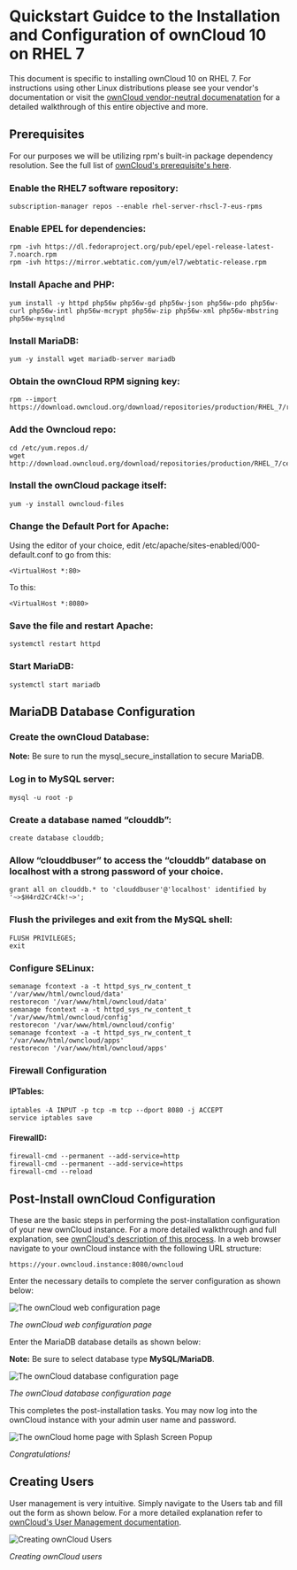# Quickstart Guidce to the Installation and Configuration of ownCloud 10 on RHEL 7

This document is specific to installing ownCloud 10 on RHEL 7. For instructions using other Linux distributions please see your vendor's documentation or visit the [ownCloud vendor-neutral documenatation](https://doc.owncloud.com/server/admin_manual/installation/manual_installation.html) for a detailed walkthrough of this entire objective and more.

## Prerequisites

For our purposes we will be utilizing rpm's built-in package dependency resolution. See the full list of [ownCloud's prerequisite's here](https://doc.owncloud.com/server/admin_manual/installation/manual_installation.html#prerequisites).

### Enable the RHEL7 software repository:

    subscription-manager repos --enable rhel-server-rhscl-7-eus-rpms

### Enable EPEL for dependencies:

    rpm -ivh https://dl.fedoraproject.org/pub/epel/epel-release-latest-7.noarch.rpm
    rpm -ivh https://mirror.webtatic.com/yum/el7/webtatic-release.rpm

### Install Apache and PHP:

    yum install -y httpd php56w php56w-gd php56w-json php56w-pdo php56w-curl php56w-intl php56w-mcrypt php56w-zip php56w-xml php56w-mbstring php56w-mysqlnd

### Install MariaDB:

    yum -y install wget mariadb-server mariadb

### Obtain the ownCloud RPM signing key:

    rpm --import https://download.owncloud.org/download/repositories/production/RHEL_7/repodata/repomd.xml.key

### Add the Owncloud repo:

    cd /etc/yum.repos.d/ 
    wget http://download.owncloud.org/download/repositories/production/RHEL_7/ce:stable.repo

### Install the ownCloud package itself:

    yum -y install owncloud-files

### Change the Default Port for Apache:

Using the editor of your choice, edit /etc/apache/sites-enabled/000-default.conf to go from this:

    <VirtualHost *:80>

To this:

    <VirtualHost *:8080>

### Save the file and restart Apache:

    systemctl restart httpd

### Start MariaDB:

    systemctl start mariadb

## MariaDB Database Configuration

### Create the ownCloud Database:

__Note:__ Be sure to run the mysql_secure_installation to secure MariaDB.

### Log in to MySQL server:

    mysql -u root -p

### Create a database named “clouddb”:

    create database clouddb;

### Allow “clouddbuser” to access the “clouddb” database on localhost with a strong password of your choice.

    grant all on clouddb.* to 'clouddbuser'@'localhost' identified by '~>$H4rd2Cr4Ck!~>';

### Flush the privileges and exit from the MySQL shell:

    FLUSH PRIVILEGES;
    exit

### Configure SELinux:

    semanage fcontext -a -t httpd_sys_rw_content_t '/var/www/html/owncloud/data'
    restorecon '/var/www/html/owncloud/data'
    semanage fcontext -a -t httpd_sys_rw_content_t '/var/www/html/owncloud/config'
    restorecon '/var/www/html/owncloud/config'
    semanage fcontext -a -t httpd_sys_rw_content_t '/var/www/html/owncloud/apps'
    restorecon '/var/www/html/owncloud/apps'

### Firewall Configuration

#### IPTables:

    iptables -A INPUT -p tcp -m tcp --dport 8080 -j ACCEPT
    service iptables save

#### FirewallD:

    firewall-cmd --permanent --add-service=http
    firewall-cmd --permanent --add-service=https
    firewall-cmd --reload

## Post-Install ownCloud Configuration

These are the basic steps in performing the post-installation configuration of your new ownCloud instance. For a more detailed walkthrough and full explanation, see [ownCloud's description of this process](https://doc.owncloud.com/server/admin_manual/installation/installation_wizard.html#introduction). In a web browser navigate to your ownCloud instance with the following URL structure:

    https://your.owncloud.instance:8080/owncloud

Enter the necessary details to complete the server configuration as shown below:

![The ownCloud web configuration page](https://doc.owncloud.com/server/admin_manual/_images/installation/install-wizard-a.png)

_The ownCloud web configuration page_

Enter the MariaDB database details as shown below:

__Note:__ Be sure to select database type __MySQL/MariaDB__.

![The ownCloud database configuration page](https://doc.owncloud.com/server/admin_manual/_images/installation/install-wizard-a1.png)

_The ownCloud database configuration page_

This completes the post-installation tasks. You may now log into the ownCloud instance with your admin user name and password.

![The ownCloud home page with Splash Screen Popup](https://www.itzgeek.com/wp-content/uploads/2016/11/Install-ownCloud-10-on-Ubuntu-16.04-ownCloud-Apps-1024x621.png)

_Congratulations!_

## Creating Users

User management is very intuitive. Simply navigate to the Users tab and fill out the form as shown below. For a more detailed explanation refer to [ownCloud's User Management documentation](https://doc.owncloud.org/server/9.1/admin_manual/configuration_user/user_configuration.html).

![Creating ownCloud Users](https://doc.owncloud.org/server/9.1/admin_manual/_images/users-create.png)

_Creating ownCloud users_



